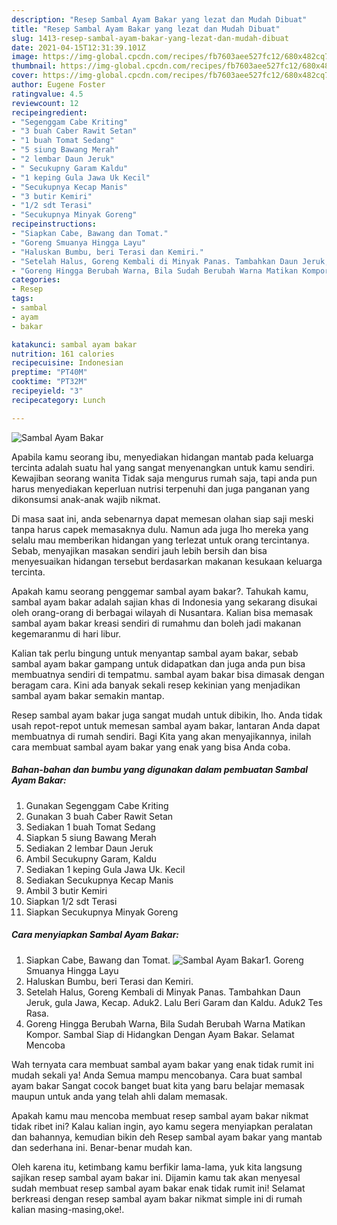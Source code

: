 ```yaml
---
description: "Resep Sambal Ayam Bakar yang lezat dan Mudah Dibuat"
title: "Resep Sambal Ayam Bakar yang lezat dan Mudah Dibuat"
slug: 1413-resep-sambal-ayam-bakar-yang-lezat-dan-mudah-dibuat
date: 2021-04-15T12:31:39.101Z
image: https://img-global.cpcdn.com/recipes/fb7603aee527fc12/680x482cq70/sambal-ayam-bakar-foto-resep-utama.jpg
thumbnail: https://img-global.cpcdn.com/recipes/fb7603aee527fc12/680x482cq70/sambal-ayam-bakar-foto-resep-utama.jpg
cover: https://img-global.cpcdn.com/recipes/fb7603aee527fc12/680x482cq70/sambal-ayam-bakar-foto-resep-utama.jpg
author: Eugene Foster
ratingvalue: 4.5
reviewcount: 12
recipeingredient:
- "Segenggam Cabe Kriting"
- "3 buah Caber Rawit Setan"
- "1 buah Tomat Sedang"
- "5 siung Bawang Merah"
- "2 lembar Daun Jeruk"
- " Secukupny Garam Kaldu"
- "1 keping Gula Jawa Uk Kecil"
- "Secukupnya Kecap Manis"
- "3 butir Kemiri"
- "1/2 sdt Terasi"
- "Secukupnya Minyak Goreng"
recipeinstructions:
- "Siapkan Cabe, Bawang dan Tomat."
- "Goreng Smuanya Hingga Layu"
- "Haluskan Bumbu, beri Terasi dan Kemiri."
- "Setelah Halus, Goreng Kembali di Minyak Panas. Tambahkan Daun Jeruk, gula Jawa, Kecap. Aduk2. Lalu Beri Garam dan Kaldu. Aduk2 Tes Rasa."
- "Goreng Hingga Berubah Warna, Bila Sudah Berubah Warna Matikan Kompor. Sambal Siap di Hidangkan Dengan Ayam Bakar. Selamat Mencoba"
categories:
- Resep
tags:
- sambal
- ayam
- bakar

katakunci: sambal ayam bakar 
nutrition: 161 calories
recipecuisine: Indonesian
preptime: "PT40M"
cooktime: "PT32M"
recipeyield: "3"
recipecategory: Lunch

---
```



![Sambal Ayam Bakar](https://img-global.cpcdn.com/recipes/fb7603aee527fc12/680x482cq70/sambal-ayam-bakar-foto-resep-utama.jpg)

Apabila kamu seorang ibu, menyediakan hidangan mantab pada keluarga tercinta adalah suatu hal yang sangat menyenangkan untuk kamu sendiri. Kewajiban seorang  wanita Tidak saja mengurus rumah saja, tapi anda pun harus menyediakan keperluan nutrisi terpenuhi dan juga panganan yang dikonsumsi anak-anak wajib nikmat.

Di masa  saat ini, anda sebenarnya dapat memesan olahan siap saji meski tanpa harus capek memasaknya dulu. Namun ada juga lho mereka yang selalu mau memberikan hidangan yang terlezat untuk orang tercintanya. Sebab, menyajikan masakan sendiri jauh lebih bersih dan bisa menyesuaikan hidangan tersebut berdasarkan makanan kesukaan keluarga tercinta. 



Apakah kamu seorang penggemar sambal ayam bakar?. Tahukah kamu, sambal ayam bakar adalah sajian khas di Indonesia yang sekarang disukai oleh orang-orang di berbagai wilayah di Nusantara. Kalian bisa memasak sambal ayam bakar kreasi sendiri di rumahmu dan boleh jadi makanan kegemaranmu di hari libur.

Kalian tak perlu bingung untuk menyantap sambal ayam bakar, sebab sambal ayam bakar gampang untuk didapatkan dan juga anda pun bisa membuatnya sendiri di tempatmu. sambal ayam bakar bisa dimasak dengan beragam cara. Kini ada banyak sekali resep kekinian yang menjadikan sambal ayam bakar semakin mantap.

Resep sambal ayam bakar juga sangat mudah untuk dibikin, lho. Anda tidak usah repot-repot untuk memesan sambal ayam bakar, lantaran Anda dapat membuatnya di rumah sendiri. Bagi Kita yang akan menyajikannya, inilah cara membuat sambal ayam bakar yang enak yang bisa Anda coba.

<!--inarticleads1-->

##### Bahan-bahan dan bumbu yang digunakan dalam pembuatan Sambal Ayam Bakar:

1. Gunakan Segenggam Cabe Kriting
1. Gunakan 3 buah Caber Rawit Setan
1. Sediakan 1 buah Tomat Sedang
1. Siapkan 5 siung Bawang Merah
1. Sediakan 2 lembar Daun Jeruk
1. Ambil  Secukupny Garam, Kaldu
1. Sediakan 1 keping Gula Jawa Uk. Kecil
1. Sediakan Secukupnya Kecap Manis
1. Ambil 3 butir Kemiri
1. Siapkan 1/2 sdt Terasi
1. Siapkan Secukupnya Minyak Goreng




<!--inarticleads2-->

##### Cara menyiapkan Sambal Ayam Bakar:

1. Siapkan Cabe, Bawang dan Tomat.
<img src="https://img-global.cpcdn.com/steps/56ea26790363ceff/160x128cq70/sambal-ayam-bakar-langkah-memasak-1-foto.jpg" alt="Sambal Ayam Bakar">1. Goreng Smuanya Hingga Layu
1. Haluskan Bumbu, beri Terasi dan Kemiri.
1. Setelah Halus, Goreng Kembali di Minyak Panas. Tambahkan Daun Jeruk, gula Jawa, Kecap. Aduk2. Lalu Beri Garam dan Kaldu. Aduk2 Tes Rasa.
1. Goreng Hingga Berubah Warna, Bila Sudah Berubah Warna Matikan Kompor. Sambal Siap di Hidangkan Dengan Ayam Bakar. Selamat Mencoba




Wah ternyata cara membuat sambal ayam bakar yang enak tidak rumit ini mudah sekali ya! Anda Semua mampu mencobanya. Cara buat sambal ayam bakar Sangat cocok banget buat kita yang baru belajar memasak maupun untuk anda yang telah ahli dalam memasak.

Apakah kamu mau mencoba membuat resep sambal ayam bakar nikmat tidak ribet ini? Kalau kalian ingin, ayo kamu segera menyiapkan peralatan dan bahannya, kemudian bikin deh Resep sambal ayam bakar yang mantab dan sederhana ini. Benar-benar mudah kan. 

Oleh karena itu, ketimbang kamu berfikir lama-lama, yuk kita langsung sajikan resep sambal ayam bakar ini. Dijamin kamu tak akan menyesal sudah membuat resep sambal ayam bakar enak tidak rumit ini! Selamat berkreasi dengan resep sambal ayam bakar nikmat simple ini di rumah kalian masing-masing,oke!.

